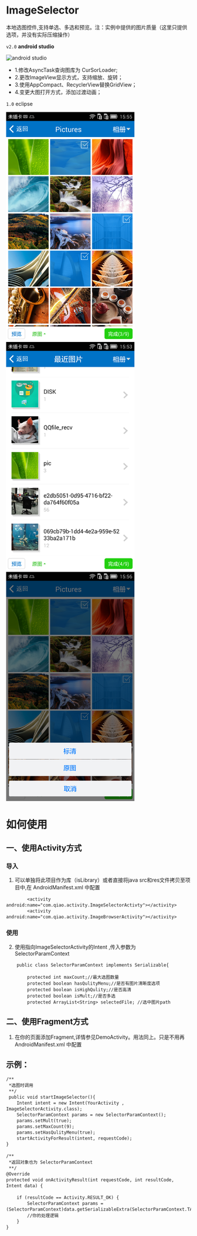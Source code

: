 # ImageSelector
 本地选图控件,支持单选、多选和预览。注：实例中提供的图片质量（这里只提供选项，并没有实际压缩操作）
 
 ``v2.0`` **android studio**

 ![android studio](https://raw.githubusercontent.com/Qiaoidea/ImageSelector/master/screenShot/ImageDemo.gif)

- 1.修改AsyncTask查询图库为 CurSorLoader;
- 2.更改ImageView显示方式，支持缩放、旋转；
- 3.使用AppCompact、RecyclerView替换GridView；
- 4.变更大图打开方式，添加过渡动画；
 

 ``1.0`` eclipse

<p>
   <img src="https://raw.githubusercontent.com/Qiaoidea/ImageSelector/master/screenShot/device-1.png" width="350" alt="Screenshot"/>
     
   <img src="https://raw.githubusercontent.com/Qiaoidea/ImageSelector/master/screenShot/device-2.png" width="350" alt="Screenshot"/>
     
   <img src="https://raw.githubusercontent.com/Qiaoidea/ImageSelector/master/screenShot/device-3.png" width="350" alt="Screenshot"/>
</p>

# 如何使用
## 一、使用Activity方式
### 导入
1. 可以单独将此项目作为库（isLibrary）或者直接将java src和res文件拷贝至项目中,在 AndroidManifest.xml 中配置

```
        <activity android:name="com.qiao.activity.ImageSelectorActivty"></activity>
        <activity android:name="com.qiao.activity.ImageBrowserActivity"></activity>
```

### 使用
2. 使用指向ImageSelectorActivity的Intent ,传入参数为 SelectorParamContext

```
	public class SelectorParamContext implements Serializable{
	
		protected int maxCount;//最大选图数量
		protected boolean hasQulityMenu;//是否有图片清晰度选项
		protected boolean isHighQulity;//是否高清 
		protected boolean isMult;//是否多选
		protected ArrayList<String> selectedFile; //选中图片path
```

## 二、使用Fragment方式
1. 在你的页面添加Fragment,详情参见DemoActivity。用法同上。只是不用再AndroidManifest.xml 中配置


## 示例：

```
/**
 *选图时调用
 **/
 public void startImageSelector(){
	Intent intent = new Intent(YourActivity , ImageSelectorActivity.class);
	SelectorParamContext params = new SelectorParamContext();
	params.setMult(true);
	params.setMaxCount(9);
	params.setHasQulityMenu(true);
	startActivityForResult(intent, requestCode);
}

/**
 *返回对象也为 SelectorParamContext
 **/
@Override
protected void onActivityResult(int requestCode, int resultCode, Intent data) {

	if (resultCode == Activity.RESULT_OK) {
		SelectorParamContext params = (SelectorParamContext)data.getSerializableExtra(SelectorParamContext.TAG_SELECTOR);
		//你的处理逻辑
	}
}
```

